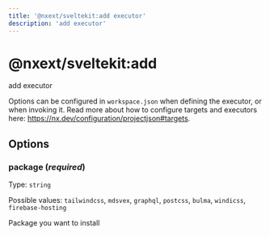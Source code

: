 ```yaml
---
title: '@nxext/sveltekit:add executor'
description: 'add executor'
---
```


# @nxext/sveltekit:add

add executor

Options can be configured in `workspace.json` when defining the executor, or when invoking it. Read more about how to configure targets and executors here: https://nx.dev/configuration/projectjson#targets.

## Options

### package (_**required**_)

Type: `string`

Possible values: `tailwindcss`, `mdsvex`, `graphql`, `postcss`, `bulma`, `windicss`, `firebase-hosting`

Package you want to install

